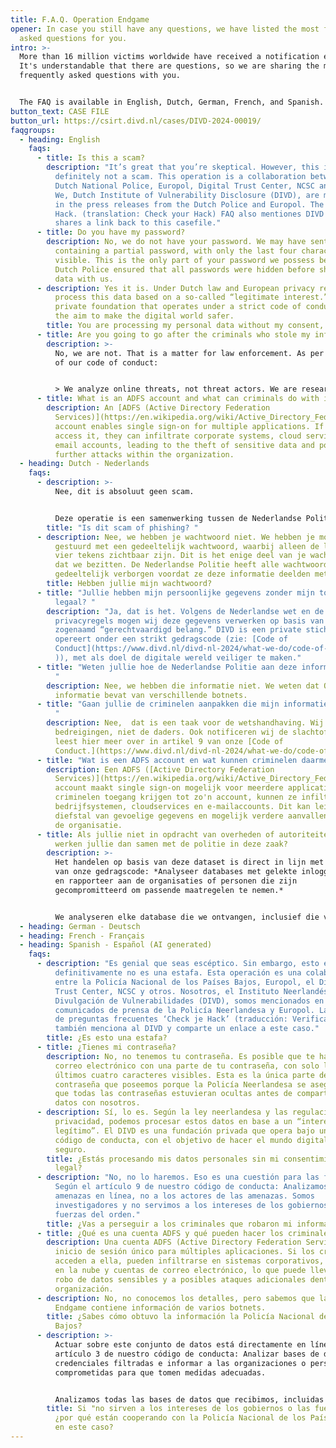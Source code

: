 ```yaml
---
title: F.A.Q. Operation Endgame
opener: In case you still have any questions, we have listed the most frequently
  asked questions for you.
intro: >-
  More than 16 million victims worldwide have received a notification email.
  It's understandable that there are questions, so we are sharing the most
  frequently asked questions with you. 


  The FAQ is available in English, Dutch, German, French, and Spanish.
button_text: CASE FILE
button_url: https://csirt.divd.nl/cases/DIVD-2024-00019/
faqgroups:
  - heading: English
    faqs:
      - title: Is this a scam?
        description: "It’s great that you’re skeptical. However, this is legit and
          definitely not a scam. This operation is a collaboration between the
          Dutch National Police, Europol, Digital Trust Center, NCSC and others.
          We, Dutch Institute of Vulnerability Disclosure (DIVD), are mentioned
          in the press releases from the Dutch Police and Europol. The ‘Check je
          Hack. (translation: Check your Hack) FAQ also mentiones DIVD and
          shares a link back to this casefile."
      - title: Do you have my password?
        description: No, we do not have your password. We may have sent you an email
          containing a partial password, with only the last four characters
          visible. This is the only part of your password we possess because the
          Dutch Police ensured that all passwords were hidden before sharing the
          data with us.
      - description: Yes it is. Under Dutch law and European privacy regulations, we can
          process this data based on a so-called “legitimate interest.”DIVD is a
          private foundation that operates under a strict code of conduct, with
          the aim to make the digital world safer.
        title: You are processing my personal data without my consent, is that legal?
      - title: Are you going to go after the criminals who stole my information?
        description: >-
          No, we are not. That is a matter for law enforcement. As per article 9
          of our code of conduct: 


          > We analyze online threats, not threat actors. We are researchers and don’t serve the needs of governments or law enforcement.
      - title: What is an ADFS account and what can criminals do with it?
        description: An [ADFS (Active Directory Federation
          Services)](https://en.wikipedia.org/wiki/Active_Directory_Federation_Services)
          account enables single sign-on for multiple applications. If criminals
          access it, they can infiltrate corporate systems, cloud services, and
          email accounts, leading to the theft of sensitive data and potential
          further attacks within the organization.
  - heading: Dutch - Nederlands
    faqs:
      - description: >-
          Nee, dit is absoluut geen scam. 


          Deze operatie is een samenwerking tussen de Nederlandse Politie, Europol, het Digital Trust Center, NCSC-NL en anderen. Wij, het Dutch Institute of Vulnerability Disclosure (DIVD), worden genoemd in de persberichten van de Nederlandse Politie en Europol. De [‘Check je Hack' FAQ](https://www.politie.nl/informatie/veel-gestelde-vragen-over-check-je-hack.html) vermeldt ook DIVD en deelt een link naar de case van ons CSIRT.
        title: "Is dit scam of phishing? "
      - description: Nee, we hebben je wachtwoord niet. We hebben je mogelijk een e-mail
          gestuurd met een gedeeltelijk wachtwoord, waarbij alleen de laatste
          vier tekens zichtbaar zijn. Dit is het enige deel van je wachtwoord
          dat we bezitten. De Nederlandse Politie heeft alle wachtwoorden
          gedeeltelijk verborgen voordat ze deze informatie deelden met anderen.
        title: Hebben jullie mijn wachtwoord?
      - title: "Jullie hebben mijn persoonlijke gegevens zonder mijn toestemming, is dat
          legaal? "
        description: "Ja, dat is het. Volgens de Nederlandse wet en de Europese
          privacyregels mogen wij deze gegevens verwerken op basis van een
          zogenaamd “gerechtvaardigd belang.” DIVD is een private stichting die
          opereert onder een strikt gedragscode (zie: [Code of
          Conduct](https://www.divd.nl/divd-nl-2024/what-we-do/code-of-conduct/\
          )), met als doel de digitale wereld veiliger te maken."
      - title: "Weten jullie hoe de Nederlandse Politie aan deze informatie is gekomen?
          "
        description: Nee, we hebben die informatie niet. We weten dat Operatie Endgame
          informatie bevat van verschillende botnets.
      - title: "Gaan jullie de criminelen aanpakken die mijn informatie hebben gestolen?
          "
        description: Nee,  dat is een taak voor de wetshandhaving. Wij analyseren online
          bedreigingen, niet de daders. Ook notificeren wij de slachtoffers. Je
          leest hier meer over in artikel 9 van onze [Code of
          Conduct.](https://www.divd.nl/divd-nl-2024/what-we-do/code-of-conduct/)
      - title: "Wat is een ADFS account en wat kunnen criminelen daarmee doen? "
        description: Een ADFS ([Active Directory Federation
          Services)](https://en.wikipedia.org/wiki/Active_Directory_Federation_Services)
          account maakt single sign-on mogelijk voor meerdere applicaties. Als
          criminelen toegang krijgen tot zo'n account, kunnen ze infiltreren in
          bedrijfsystemen, cloudservices en e-mailaccounts. Dit kan leiden tot
          diefstal van gevoelige gegevens en mogelijk verdere aanvallen binnen
          de organisatie.
      - title: Als jullie niet in opdracht van overheden of autoriteiten werkt, waarom
          werken jullie dan samen met de politie in deze zaak?
        description: >-
          Het handelen op basis van deze dataset is direct in lijn met artikel 3
          van onze gedragscode: *Analyseer databases met gelekte inloggegevens
          en rapporteer aan de organisaties of personen die zijn
          gecompromitteerd om passende maatregelen te nemen.*


          We analyseren elke database die we ontvangen, inclusief die van wetshandhaving instanties. We doen dit echter onafhankelijk, zonder enige verplichting of intentie om specifieke informatie in ruil daarvoor te delen.
  - heading: German - Deutsch
  - heading: French - Français
  - heading: Spanish - Español (AI generated)
    faqs:
      - description: "Es genial que seas escéptico. Sin embargo, esto es legítimo y
          definitivamente no es una estafa. Esta operación es una colaboración
          entre la Policía Nacional de los Países Bajos, Europol, el Digital
          Trust Center, NCSC y otros. Nosotros, el Instituto Neerlandés de
          Divulgación de Vulnerabilidades (DIVD), somos mencionados en los
          comunicados de prensa de la Policía Neerlandesa y Europol. La sección
          de preguntas frecuentes ‘Check je Hack’ (traducción: Verifica tu Hack)
          también menciona al DIVD y comparte un enlace a este caso."
        title: ¿Es esto una estafa?
      - title: ¿Tienes mi contraseña?
        description: No, no tenemos tu contraseña. Es posible que te hayamos enviado un
          correo electrónico con una parte de tu contraseña, con solo los
          últimos cuatro caracteres visibles. Esta es la única parte de tu
          contraseña que poseemos porque la Policía Neerlandesa se aseguró de
          que todas las contraseñas estuvieran ocultas antes de compartir los
          datos con nosotros.
      - description: Sí, lo es. Según la ley neerlandesa y las regulaciones europeas de
          privacidad, podemos procesar estos datos en base a un “interés
          legítimo”. El DIVD es una fundación privada que opera bajo un estricto
          código de conducta, con el objetivo de hacer el mundo digital más
          seguro.
        title: ¿Estás procesando mis datos personales sin mi consentimiento, es eso
          legal?
      - description: "No, no lo haremos. Eso es una cuestión para las fuerzas del orden.
          Según el artículo 9 de nuestro código de conducta: Analizamos las
          amenazas en línea, no a los actores de las amenazas. Somos
          investigadores y no servimos a los intereses de los gobiernos o las
          fuerzas del orden."
        title: ¿Vas a perseguir a los criminales que robaron mi información?
      - title: ¿Qué es una cuenta ADFS y qué pueden hacer los criminales con ella?
        description: Una cuenta ADFS (Active Directory Federation Services) permite el
          inicio de sesión único para múltiples aplicaciones. Si los criminales
          acceden a ella, pueden infiltrarse en sistemas corporativos, servicios
          en la nube y cuentas de correo electrónico, lo que puede llevar al
          robo de datos sensibles y a posibles ataques adicionales dentro de la
          organización.
      - description: No, no conocemos los detalles, pero sabemos que la Operación
          Endgame contiene información de varios botnets.
        title: ¿Sabes cómo obtuvo la información la Policía Nacional de los Países
          Bajos?
      - description: >-
          Actuar sobre este conjunto de datos está directamente en línea con el
          artículo 3 de nuestro código de conducta: Analizar bases de datos con
          credenciales filtradas e informar a las organizaciones o personas
          comprometidas para que tomen medidas adecuadas.


          Analizamos todas las bases de datos que recibimos, incluidas las de las fuerzas del orden. Sin embargo, lo hacemos de forma independiente, sin ninguna obligación o intención de compartir ninguna información específica a cambio
        title: Si "no sirven a los intereses de los gobiernos o las fuerzas del orden",
          ¿por qué están cooperando con la Policía Nacional de los Países Bajos
          en este caso?
---
```

